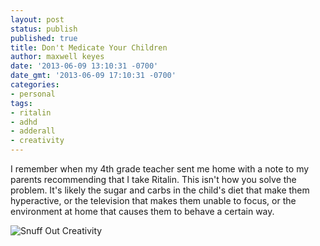 ```yaml
---
layout: post
status: publish
published: true
title: Don't Medicate Your Children
author: maxwell keyes
date: '2013-06-09 13:10:31 -0700'
date_gmt: '2013-06-09 17:10:31 -0700'
categories:
- personal
tags:
- ritalin
- adhd
- adderall
- creativity
---
```


I remember when my 4th grade teacher sent me home with a note to my parents recommending that I take Ritalin. This
isn't how you solve the problem. It's likely the sugar and carbs in the child's diet that make them hyperactive, or
the television that makes them unable to focus, or the environment at home that causes them to behave a certain way.

![Snuff Out Creativity]({{site.assets.url_prefix}}/images/posts/alvin-and-hobbes-death-of-imagination.png "calvin and hobbes - death of imagination")
